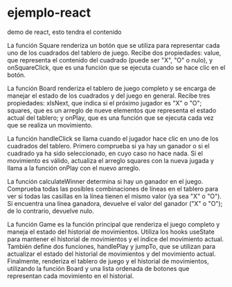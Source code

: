 # ejemplo-react
demo de react, esto tendra el contenido 

La función Square renderiza un botón que se utiliza para representar cada uno de los cuadrados del tablero de juego. Recibe dos propiedades: value, que representa el contenido del cuadrado (puede ser "X", "O" o nulo), y onSquareClick, que es una función que se ejecuta cuando se hace clic en el botón.

La función Board renderiza el tablero de juego completo y se encarga de manejar el estado de los cuadrados y del juego en general. Recibe tres propiedades: xIsNext, que indica si el próximo jugador es "X" o "O"; squares, que es un arreglo de nueve elementos que representa el estado actual del tablero; y onPlay, que es una función que se ejecuta cada vez que se realiza un movimiento.

La función handleClick se llama cuando el jugador hace clic en uno de los cuadrados del tablero. Primero comprueba si ya hay un ganador o si el cuadrado ya ha sido seleccionado, en cuyo caso no hace nada. Si el movimiento es válido, actualiza el arreglo squares con la nueva jugada y llama a la función onPlay con el nuevo arreglo.

La función calculateWinner determina si hay un ganador en el juego. Comprueba todas las posibles combinaciones de líneas en el tablero para ver si todas las casillas en la línea tienen el mismo valor (ya sea "X" o "O"). Si encuentra una línea ganadora, devuelve el valor del ganador ("X" o "O"); de lo contrario, devuelve nulo.

La función Game es la función principal que renderiza el juego completo y maneja el estado del historial de movimientos. Utiliza los hooks useState para mantener el historial de movimientos y el índice del movimiento actual. También define dos funciones, handlePlay y jumpTo, que se utilizan para actualizar el estado del historial de movimientos y del movimiento actual. Finalmente, renderiza el tablero de juego y el historial de movimientos, utilizando la función Board y una lista ordenada de botones que representan cada movimiento en el historial.